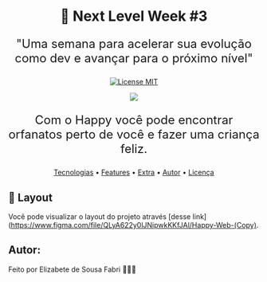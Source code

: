 <h1 align="center" >🚀 Next Level Week #3</h1>

<p align="center" style="font-size: 24px">"Uma semana para acelerar sua evolução como dev e avançar para o próximo nível"</p>

<p align="center">
  <a href="https://opensource.org/licenses/MIT">
    <img src="https://img.shields.io/badge/License-MIT-blue.svg" alt="License MIT">
  </a>
</p>



<div align="center"  > <img src="https://user-images.githubusercontent.com/48728541/95793825-d3b26180-0cbc-11eb-9684-285a83e7374f.png" /> </div>

<p align="center" style="font-size: 24px">Com o Happy você pode encontrar orfanatos perto de você e fazer uma criança feliz.</p>

<p align="center">
 <a href="#tecnologias">Tecnologias</a> •
 <a href="#features">Features</a> • 
 <a href="#extra">Extra</a> •
 <a href="#autor">Autor</a> •
 <a href="#licença">Licença</a>
</p>

## 🔖 Layout

Você pode visualizar o layout do projeto através [desse link](https://www.figma.com/file/QLyA622y0lJNipwkKKfJAl/Happy-Web-(Copy).

## Autor:

Feito por Elizabete de Sousa Fabri 💙💙💙

